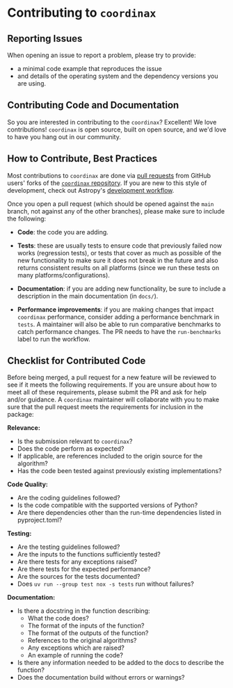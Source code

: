 # Contributing to `coordinax`

## Reporting Issues

When opening an issue to report a problem, please try to provide:

- a minimal code example that reproduces the issue
- and details of the operating system and the dependency versions you are using.

## Contributing Code and Documentation

So you are interested in contributing to the `coordinax`? Excellent! We love
contributions! `coordinax` is open source, built on open source, and we'd love
to have you hang out in our community.

## How to Contribute, Best Practices

Most contributions to `coordinax` are done via
[pull requests](https://help.github.com/en/github/collaborating-with-issues-and-pull-requests/about-pull-requests)
from GitHub users' forks of the
[`coordinax` repository](https://github.com/GalacticDynamics/coordinax). If you
are new to this style of development, check out Astropy's
[development workflow](https://docs.astropy.org/en/latest/development/quickstart.html).

Once you open a pull request (which should be opened against the `main` branch,
not against any of the other branches), please make sure to include the
following:

- **Code**: the code you are adding.

- **Tests**: these are usually tests to ensure code that previously failed now
  works (regression tests), or tests that cover as much as possible of the new
  functionality to make sure it does not break in the future and also returns
  consistent results on all platforms (since we run these tests on many
  platforms/configurations).

- **Documentation**: if you are adding new functionality, be sure to include a
  description in the main documentation (in `docs/`).

- **Performance improvements**: if you are making changes that impact
  `coordinax` performance, consider adding a performance benchmark in `tests`. A
  maintainer will also be able to run comparative benchmarks to catch
  performance changes. The PR needs to have the `run-benchmarks` label to run
  the workflow.

## Checklist for Contributed Code

Before being merged, a pull request for a new feature will be reviewed to see if
it meets the following requirements. If you are unsure about how to meet all of
these requirements, please submit the PR and ask for help and/or guidance. A
`coordinax` maintainer will collaborate with you to make sure that the pull
request meets the requirements for inclusion in the package:

**Relevance:**

- Is the submission relevant to `coordinax`?
- Does the code perform as expected?
- If applicable, are references included to the origin source for the algorithm?
- Has the code been tested against previously existing implementations?

**Code Quality:**

- Are the coding guidelines followed?
- Is the code compatible with the supported versions of Python?
- Are there dependencies other than the run-time dependencies listed in
  pyproject.toml?

**Testing:**

- Are the testing guidelines followed?
- Are the inputs to the functions sufficiently tested?
- Are there tests for any exceptions raised?
- Are there tests for the expected performance?
- Are the sources for the tests documented?
- Does `uv run --group test nox -s tests` run without failures?

**Documentation:**

- Is there a docstring in the function describing:
  - What the code does?
  - The format of the inputs of the function?
  - The format of the outputs of the function?
  - References to the original algorithms?
  - Any exceptions which are raised?
  - An example of running the code?
- Is there any information needed to be added to the docs to describe the
  function?
- Does the documentation build without errors or warnings?
